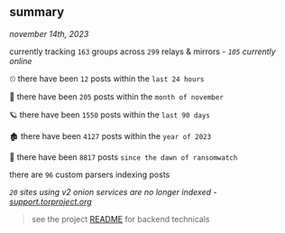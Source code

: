 
## summary
_november 14th, 2023_

currently tracking `163` groups across `299` relays & mirrors - _`105` currently online_

⏲ there have been `12` posts within the `last 24 hours`

🦈 there have been `205` posts within the `month of november`

🪐 there have been `1550` posts within the `last 90 days`

🏚 there have been `4127` posts within the `year of 2023`

🦕 there have been `8817` posts `since the dawn of ransomwatch`

there are `96` custom parsers indexing posts

_`20` sites using v2 onion services are no longer indexed - [support.torproject.org](https://support.torproject.org/onionservices/v2-deprecation/)_

> see the project [README](https://github.com/joshhighet/ransomwatch#ransomwatch--) for backend technicals
